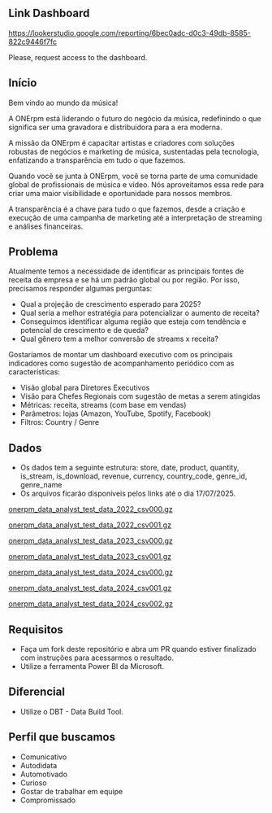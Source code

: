 ## Link Dashboard

https://lookerstudio.google.com/reporting/6bec0adc-d0c3-49db-8585-822c9446f7fc

Please, request access to the dashboard.


## Início

Bem vindo ao mundo da música!

A ONErpm está liderando o futuro do negócio da música, redefinindo o que significa ser uma gravadora e distribuidora para a era moderna.

A missão da ONErpm é capacitar artistas e criadores com soluções robustas de negócios e marketing de música, sustentadas pela tecnologia, enfatizando a transparência em tudo o que fazemos. 

Quando você se junta à ONErpm, você se torna parte de uma comunidade global de profissionais de música e vídeo. Nós aproveitamos essa rede para criar uma maior visibilidade e oportunidade para nossos membros.

A transparência é a chave para tudo o que fazemos, desde a criação e execução de uma campanha de marketing até a interpretação de streaming e análises financeiras.

## Problema

Atualmente temos a necessidade de identificar as principais fontes de receita da empresa e se há um padrão global ou por região. Por isso, precisamos responder algumas perguntas:
* Qual a projeção de crescimento esperado para 2025?
* Qual seria a melhor estratégia para potencializar o aumento de receita?
* Conseguimos identificar alguma região que esteja com tendência e potencial de crescimento e de queda?
* Qual gênero tem a melhor conversão de streams x receita?
  
Gostaríamos de montar um dashboard executivo com os principais indicadores como sugestão de acompanhamento periódico com as características: 
* Visão global para Diretores Executivos
* Visão para Chefes Regionais com sugestão de metas a serem atingidas
* Métricas: receita, streams (com base em vendas)
* Parâmetros: lojas (Amazon, YouTube, Spotify, Facebook)
* Filtros: Country / Genre

## Dados

* Os dados tem a seguinte estrutura: store, date, product, quantity, is_stream, is_download, revenue, currency, country_code, genre_id, genre_name
* Os arquivos ficarão disponíveis pelos links até o dia 17/07/2025.

[onerpm_data_analyst_test_data_2022_csv000.gz](https://1r-test-statsload.s3.dualstack.us-east-1.amazonaws.com/onerpm_data_analyst_test_data/onerpm_data_analyst_test_data_2022_csv000.gz?X-Amz-Algorithm=AWS4-HMAC-SHA256&X-Amz-Credential=AKIA3YUKOX75BLGJJRWV/20250710/us-east-1/s3/aws4_request&X-Amz-Date=20250710T210147Z&X-Amz-Expires=604786&X-Amz-SignedHeaders=host&X-Amz-Signature=35446bcb6f51647574de5b0812668b9946a047b81a756061c990974ec8948dce)

[onerpm_data_analyst_test_data_2022_csv001.gz](https://1r-test-statsload.s3.dualstack.us-east-1.amazonaws.com/onerpm_data_analyst_test_data/onerpm_data_analyst_test_data_2022_csv001.gz?X-Amz-Algorithm=AWS4-HMAC-SHA256&X-Amz-Credential=AKIA3YUKOX75BLGJJRWV/20250710/us-east-1/s3/aws4_request&X-Amz-Date=20250710T210147Z&X-Amz-Expires=604786&X-Amz-SignedHeaders=host&X-Amz-Signature=0fa62d73912436dae2f5ff3613130b2e2d64133b6ddf4b1bce7a7037ad2065f1)

[onerpm_data_analyst_test_data_2023_csv000.gz](https://1r-test-statsload.s3.dualstack.us-east-1.amazonaws.com/onerpm_data_analyst_test_data/onerpm_data_analyst_test_data_2023_csv000.gz?X-Amz-Algorithm=AWS4-HMAC-SHA256&X-Amz-Credential=AKIA3YUKOX75BLGJJRWV/20250710/us-east-1/s3/aws4_request&X-Amz-Date=20250710T210147Z&X-Amz-Expires=604786&X-Amz-SignedHeaders=host&X-Amz-Signature=8725954797829883dcfcce49ae01da5d28a5acd71fc0840240c2dc9f3543cb61)

[onerpm_data_analyst_test_data_2023_csv001.gz](https://1r-test-statsload.s3.dualstack.us-east-1.amazonaws.com/onerpm_data_analyst_test_data/onerpm_data_analyst_test_data_2023_csv001.gz?X-Amz-Algorithm=AWS4-HMAC-SHA256&X-Amz-Credential=AKIA3YUKOX75BLGJJRWV/20250710/us-east-1/s3/aws4_request&X-Amz-Date=20250710T210147Z&X-Amz-Expires=604786&X-Amz-SignedHeaders=host&X-Amz-Signature=c4374aade5394d2094e86e751b2254485ce48c5b1bfcadd032d3d06a3631bb6d)

[onerpm_data_analyst_test_data_2024_csv000.gz](https://1r-test-statsload.s3.dualstack.us-east-1.amazonaws.com/onerpm_data_analyst_test_data/onerpm_data_analyst_test_data_2024_csv000.gz?X-Amz-Algorithm=AWS4-HMAC-SHA256&X-Amz-Credential=AKIA3YUKOX75BLGJJRWV/20250710/us-east-1/s3/aws4_request&X-Amz-Date=20250710T210147Z&X-Amz-Expires=604786&X-Amz-SignedHeaders=host&X-Amz-Signature=6ef82bb810dded716421a5b033df8b57ebad73933f85416a26ba41b34b60b196)

[onerpm_data_analyst_test_data_2024_csv001.gz](https://1r-test-statsload.s3.dualstack.us-east-1.amazonaws.com/onerpm_data_analyst_test_data/onerpm_data_analyst_test_data_2024_csv001.gz?X-Amz-Algorithm=AWS4-HMAC-SHA256&X-Amz-Credential=AKIA3YUKOX75BLGJJRWV/20250710/us-east-1/s3/aws4_request&X-Amz-Date=20250710T210147Z&X-Amz-Expires=604786&X-Amz-SignedHeaders=host&X-Amz-Signature=66ac2d03c0b2ec3a248d8d7a0ddbba1965cb409adb76b1f2c288efadbc229bc9)

[onerpm_data_analyst_test_data_2024_csv002.gz](https://1r-test-statsload.s3.dualstack.us-east-1.amazonaws.com/onerpm_data_analyst_test_data/onerpm_data_analyst_test_data_2024_csv002.gz?X-Amz-Algorithm=AWS4-HMAC-SHA256&X-Amz-Credential=AKIA3YUKOX75BLGJJRWV/20250710/us-east-1/s3/aws4_request&X-Amz-Date=20250710T210147Z&X-Amz-Expires=604786&X-Amz-SignedHeaders=host&X-Amz-Signature=b0683f42d7052488e17093a1ce9f3c09ac02dec083aa92eff7daf6d469791268)


## Requisitos

* Faça um fork deste repositório e abra um PR quando estiver finalizado com instruções para acessarmos o resultado.
* Utilize a ferramenta Power BI da Microsoft.

## Diferencial

* Utilize o DBT - Data Build Tool.

## Perfil que buscamos

* Comunicativo
* Autodidata
* Automotivado
* Curioso
* Gostar de trabalhar em equipe
* Compromissado
